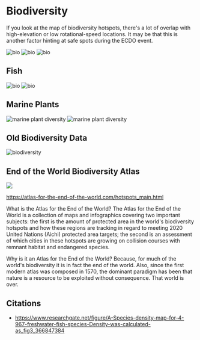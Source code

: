 # Biodiversity

If you look at the map of biodiversity hotspots, there's a lot of overlap with high-elevation or low rotational-speed locations. It may be that this is another factor hinting at safe spots during the ECDO event.

![bio](img/biodiversity-hotspots.jpg "bio")
![bio](img/biodiversity-plants.jpg "bio")
![bio](img/global-biodiversity.jpg "bio")

## Fish

![bio](img/fish-species.jpg "bio")
![bio](img/freshwater-fish-species.jpg "bio")

## Marine Plants

![marine plant diversity](img/marine-plant-diversity.jpg "marine plant diversity")
![marine plant diversity](img/marine-plant-diversity2.jpg "marine plant diversity")

## Old Biodiversity Data

![biodiversity](img/biodiversity-old.jpg "biodiversity")

## End of the World Biodiversity Atlas

![](img/eow-atlas.png)

https://atlas-for-the-end-of-the-world.com/hotspots_main.html

What is the Atlas for the End of the World? The Atlas for the End of the World is a collection of maps and infographics covering two important subjects: the first is the amount of protected area in the world's biodiversity hotspots and how these regions are tracking in regard to meeting 2020 United Nations (Aichi) protected area targets; the second is an assessment of which cities in these hotspots are growing on collision courses with remnant habitat and endangered species.

Why is it an Atlas for the End of the World? Because, for much of the world's biodiversity it is in fact the end of the world. Also, since the first modern atlas was composed in 1570, the dominant paradigm has been that nature is a resource to be exploited without consequence. That world is over.

## Citations

- https://www.researchgate.net/figure/A-Species-density-map-for-4-967-freshwater-fish-species-Density-was-calculated-as_fig3_366847384